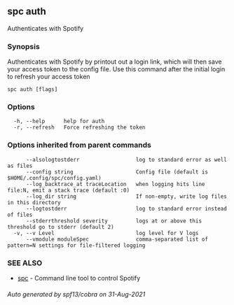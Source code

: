 ## spc auth

Authenticates with Spotify

### Synopsis

Authenticates with Spotify by printout out a login link, which will then save your access token to the config file.
 Use this command after the initial login to refresh your access token

```
spc auth [flags]
```

### Options

```
  -h, --help      help for auth
  -r, --refresh   Force refreshing the token
```

### Options inherited from parent commands

```
      --alsologtostderr                  log to standard error as well as files
      --config string                    Config file (default is $HOME/.config/spc/config.yaml)
      --log_backtrace_at traceLocation   when logging hits line file:N, emit a stack trace (default :0)
      --log_dir string                   If non-empty, write log files in this directory
      --logtostderr                      log to standard error instead of files
      --stderrthreshold severity         logs at or above this threshold go to stderr (default 2)
  -v, --v Level                          log level for V logs
      --vmodule moduleSpec               comma-separated list of pattern=N settings for file-filtered logging
```

### SEE ALSO

* [spc](spc.md)	 - Command line tool to control Spotify

###### Auto generated by spf13/cobra on 31-Aug-2021
